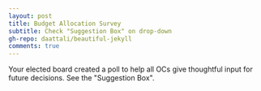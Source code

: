 ```yaml
---
layout: post
title: Budget Allocation Survey
subtitle: Check "Suggestion Box" on drop-down
gh-repo: daattali/beautiful-jekyll
comments: true
---
```


Your elected board created a poll to help all OCs give thoughtful input for future decisions.  See the "Suggestion Box".

